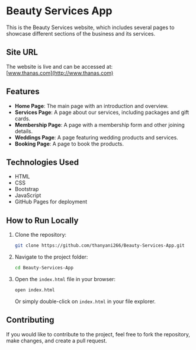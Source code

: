 # Beauty Services App

This is the Beauty Services website, which includes several pages to showcase different sections of the business and its services.

## Site URL

The website is live and can be accessed at:  
[www.thanas.com](http://www.thanas.com)

## Features

- **Home Page**: The main page with an introduction and overview.
- **Services Page**: A page about our services, including packages and gift cards.
- **Membership Page**: A page with a membership form and other joining details.
- **Weddings Page**: A page featuring wedding products and services.
- **Booking Page**: A page to book the products.

## Technologies Used

- HTML
- CSS
- Bootstrap
- JavaScript
- GitHub Pages for deployment

## How to Run Locally

1. Clone the repository:

    ```bash
    git clone https://github.com/thanyani266/Beauty-Services-App.git
    ```

2. Navigate to the project folder:

    ```bash
    cd Beauty-Services-App
    ```

3. Open the `index.html` file in your browser:

    ```bash
    open index.html
    ```

   Or simply double-click on `index.html` in your file explorer.

## Contributing

If you would like to contribute to the project, feel free to fork the repository, make changes, and create a pull request.
